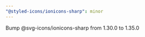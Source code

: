 ```yaml
---
"@styled-icons/ionicons-sharp": minor
---
```


Bump @svg-icons/ionicons-sharp from 1.30.0 to 1.35.0
